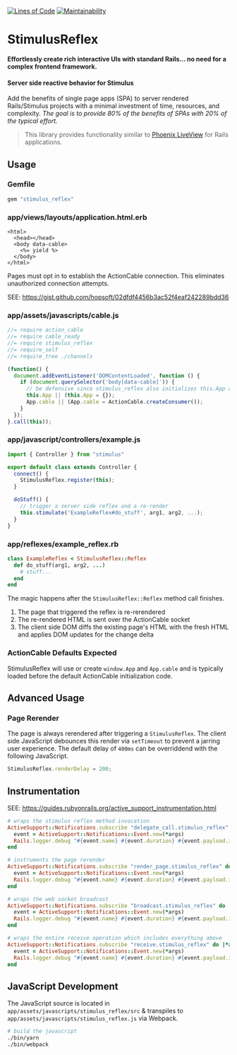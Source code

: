 [![Lines of Code](http://img.shields.io/badge/lines_of_code-160-brightgreen.svg?style=flat)](http://blog.codinghorror.com/the-best-code-is-no-code-at-all/)
[![Maintainability](https://api.codeclimate.com/v1/badges/2b24fdbd1ae37a24bedb/maintainability)](https://codeclimate.com/github/hopsoft/stimulus_reflex/maintainability)

# StimulusReflex

__Effortlessly create rich interactive UIs with standard Rails... no need for a complex frontend framework.__

#### Server side reactive behavior for Stimulus

Add the benefits of single page apps (SPA) to server rendered Rails/Stimulus projects with a minimal investment of time, resources, and complexity.
_The goal is to provide 80% of the benefits of SPAs with 20% of the typical effort._

> This library provides functionality similar to [Phoenix LiveView](https://youtu.be/Z2DU0qLfPIY?t=670) for Rails applications.

## Usage

### Gemfile

```ruby
gem "stimulus_reflex"
```

### app/views/layouts/application.html.erb

```erb
<html>
  <head></head>
  <body data-cable>
    <%= yield %>
  </body>
</html>
```

Pages must opt in to establish the ActionCable connection.
This eliminates unauthorized connection attempts.

SEE: https://gist.github.com/hopsoft/02dfdf4456b3ac52f4eaf242289bdd36

### app/assets/javascripts/cable.js

```javascript
//= require action_cable
//= require cable_ready
//= require stimulus_reflex
//= require_self
//= require_tree ./channels

(function() {
  document.addEventListener('DOMContentLoaded', function () {
    if (document.querySelector('body[data-cable]')) {
      // be defensive since stimulus_reflex also initializes this.App and App.cable
      this.App || (this.App = {});
      App.cable || (App.cable = ActionCable.createConsumer());
    }
  });
}.call(this));
```

### app/javascript/controllers/example.js

```javascript
import { Controller } from "stimulus"

export default class extends Controller {
  connect() {
    StimulusReflex.register(this);
  }

  doStuff() {
    // trigger a server side reflex and a re-render
    this.stimulate('ExampleReflex#do_stuff', arg1, arg2, ...);
  }
}
```

### app/reflexes/example_reflex.rb

```ruby
class ExampleReflex < StimulusReflex::Reflex
  def do_stuff(arg1, arg2, ...)
    # stuff...
  end
end
```

The magic happens after the `StimulusReflex::Reflex` method call finishes.

1. The page that triggered the reflex is re-rerendered
1. The re-rendered HTML is sent over the ActionCable socket
1. The client side DOM diffs the existing page's HTML with the fresh HTML and applies DOM updates for the change delta

### ActionCable Defaults Expected

StimulusReflex will use or create `window.App` and `App.cable`
and is typically loaded before the default ActionCable initialization code.

## Advanced Usage

### Page Rerender

The page is always rerendered after triggering a `StimulusReflex`.
The client side JavaScript debounces this render via `setTimeout` to prevent a jarring user experience.
The default delay of `400ms` can be overriddend with the following JavaScript.

```javascript
StimulusReflex.renderDelay = 200;
```

## Instrumentation

SEE: https://guides.rubyonrails.org/active_support_instrumentation.html

```ruby
# wraps the stimulus reflex method invocation
ActiveSupport::Notifications.subscribe "delegate_call.stimulus_reflex" do |*args|
  event = ActiveSupport::Notifications::Event.new(*args)
  Rails.logger.debug "#{event.name} #{event.duration} #{event.payload.inspect}"
end

# instruments the page rerender
ActiveSupport::Notifications.subscribe "render_page.stimulus_reflex" do |*args|
  event = ActiveSupport::Notifications::Event.new(*args)
  Rails.logger.debug "#{event.name} #{event.duration} #{event.payload.inspect}"
end

# wraps the web socket broadcast
ActiveSupport::Notifications.subscribe "broadcast.stimulus_reflex" do |*args|
  event = ActiveSupport::Notifications::Event.new(*args)
  Rails.logger.debug "#{event.name} #{event.duration} #{event.payload.inspect}"
end

# wraps the entire receive operation which includes everything above
ActiveSupport::Notifications.subscribe "receive.stimulus_reflex" do |*args|
  event = ActiveSupport::Notifications::Event.new(*args)
  Rails.logger.debug "#{event.name} #{event.duration} #{event.payload.inspect}"
end
```

## JavaScript Development

The JavaScript source is located in `app/assets/javascripts/stimulus_reflex/src`
& transpiles to `app/assets/javascripts/stimulus_reflex.js` via Webpack.

```sh
# build the javascript
./bin/yarn
./bin/webpack
```
